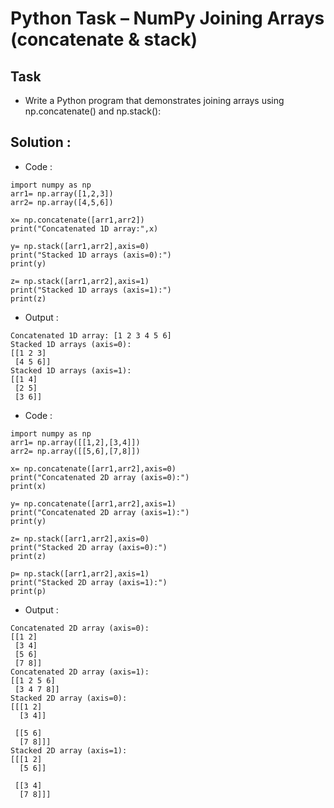 # Python Task – NumPy Joining Arrays (concatenate & stack)
## Task
- Write a Python program that demonstrates joining arrays using np.concatenate() and np.stack():
## Solution :
- Code :
```
import numpy as np
arr1= np.array([1,2,3])
arr2= np.array([4,5,6])

x= np.concatenate([arr1,arr2])
print("Concatenated 1D array:",x)

y= np.stack([arr1,arr2],axis=0)
print("Stacked 1D arrays (axis=0):")
print(y)

z= np.stack([arr1,arr2],axis=1)
print("Stacked 1D arrays (axis=1):")
print(z)
```
- Output :
```
Concatenated 1D array: [1 2 3 4 5 6]
Stacked 1D arrays (axis=0):
[[1 2 3]
 [4 5 6]]
Stacked 1D arrays (axis=1):
[[1 4]
 [2 5]
 [3 6]]
```
- Code :
```
import numpy as np
arr1= np.array([[1,2],[3,4]])
arr2= np.array([[5,6],[7,8]])

x= np.concatenate([arr1,arr2],axis=0)
print("Concatenated 2D array (axis=0):")
print(x)

y= np.concatenate([arr1,arr2],axis=1)
print("Concatenated 2D array (axis=1):")
print(y)

z= np.stack([arr1,arr2],axis=0)
print("Stacked 2D array (axis=0):")
print(z)

p= np.stack([arr1,arr2],axis=1)
print("Stacked 2D array (axis=1):")
print(p)
```
- Output :
```
Concatenated 2D array (axis=0):
[[1 2]
 [3 4]
 [5 6]
 [7 8]]
Concatenated 2D array (axis=1):
[[1 2 5 6]
 [3 4 7 8]]
Stacked 2D array (axis=0):
[[[1 2]
  [3 4]]

 [[5 6]
  [7 8]]]
Stacked 2D array (axis=1):
[[[1 2]
  [5 6]]

 [[3 4]
  [7 8]]]
```
